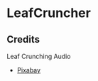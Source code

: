 # LeafCruncher

## Credits
Leaf Crunching Audio
- [Pixabay](https://pixabay.com/music/?utm_source=link-attribution&amp;utm_medium=referral&amp;utm_campaign=music&amp;utm_content=64099)
